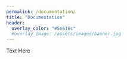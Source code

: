 ```yaml
---
permalink: /documentation/
title: "Documentation"
header:
  overlay_color: "#5e616c"
  #overlay_image: /assets/images/banner.jpg
---
```

Text Here